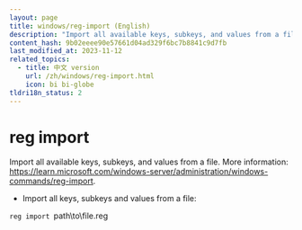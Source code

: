 ```yaml
---
layout: page
title: windows/reg-import (English)
description: "Import all available keys, subkeys, and values from a file."
content_hash: 9b02eeee90e57661d04ad329f6bc7b8841c9d7fb
last_modified_at: 2023-11-12
related_topics:
  - title: 中文 version
    url: /zh/windows/reg-import.html
    icon: bi bi-globe
tldri18n_status: 2
---
```

# reg import

Import all available keys, subkeys, and values from a file.
More information: <https://learn.microsoft.com/windows-server/administration/windows-commands/reg-import>.

- Import all keys, subkeys and values from a file:

`reg import `<span class="tldr-var badge badge-pill bg-dark-lm bg-white-dm text-white-lm text-dark-dm font-weight-bold">path\to\file.reg</span>

